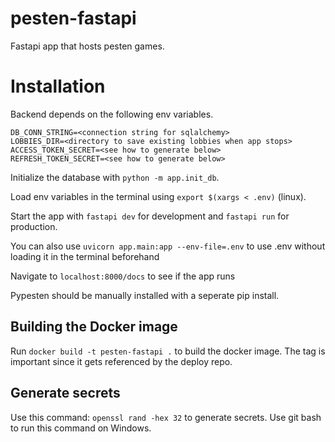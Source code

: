 # pesten-fastapi
Fastapi app that hosts pesten games.

# Installation
Backend depends on the following env variables.
```
DB_CONN_STRING=<connection string for sqlalchemy>
LOBBIES_DIR=<directory to save existing lobbies when app stops>
ACCESS_TOKEN_SECRET=<see how to generate below>
REFRESH_TOKEN_SECRET=<see how to generate below>
```

Initialize the database with `python -m app.init_db`.

Load env variables in the terminal using `export $(xargs < .env)` (linux).

Start the app with `fastapi dev` for development and `fastapi run` for production.

You can also use `uvicorn app.main:app --env-file=.env` to use .env without loading it in the terminal beforehand 

Navigate to `localhost:8000/docs` to see if the app runs

Pypesten should be manually installed with a seperate pip install. 

## Building the Docker image
Run `docker build -t pesten-fastapi .` to build the docker image. The tag is important since it gets referenced by the deploy repo.

## Generate secrets
Use this command: `openssl rand -hex 32` to generate secrets. Use git bash to run this command on Windows.